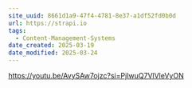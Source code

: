 ```yaml
---
site_uuid: 8661d1a9-47f4-4781-8e37-a1df52fd0b0d
url: https://strapi.io
tags:
  - Content-Management-Systems
date_created: 2025-03-19
date_modified: 2025-03-24
---
```



https://youtu.be/AvySAw7ojzc?si=PjIwuQ7VlVleVyON

